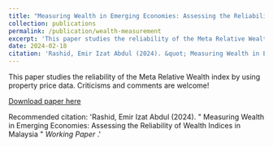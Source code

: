 ```yaml
---
title: "Measuring Wealth in Emerging Economies: Assessing the Reliability of Wealth Indices in Malaysia"
collection: publications
permalink: /publication/wealth-measurement
excerpt: 'This paper studies the reliability of the Meta Relative Wealth index by using property price data'
date: 2024-02-18
citation: 'Rashid, Emir Izat Abdul (2024). &quot; Measuring Wealth in Emerging Economies: Assessing the Reliability of Wealth Indices in Malaysia &quot; <i> Working Paper </i>.'
---
```

This paper studies the reliability of the Meta Relative Wealth index by using property price data. Criticisms and comments are welcome!

[Download paper here](https://emirizatrashid.github.io/files/Q_Q_Measuring_Wealth%20(1).pdf)

Recommended citation: 'Rashid, Emir Izat Abdul (2024). &quot; Measuring Wealth in Emerging Economies: Assessing the Reliability of Wealth Indices in Malaysia &quot; <i> Working Paper </i>.'

